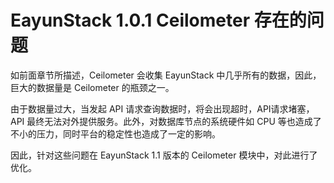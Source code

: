 # EayunStack 1.0.1 Ceilometer 存在的问题

如前面章节所描述，Ceilometer 会收集 EayunStack 中几乎所有的数据，因此，巨大的数据量是 Ceilometer 的瓶颈之一。

由于数据量过大，当发起 API 请求查询数据时，将会出现超时，API请求堵塞，API 最终无法对外提供服务。此外，对数据库节点的系统硬件如 CPU 等也造成了不小的压力，同时平台的稳定性也造成了一定的影响。

因此，针对这些问题在 EayunStack 1.1 版本的 Ceilometer 模块中，对此进行了优化。
